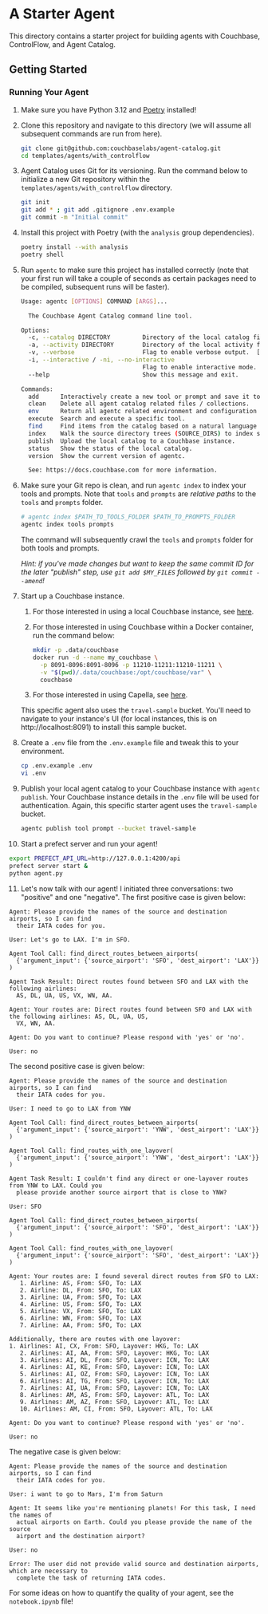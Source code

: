 # A Starter Agent

This directory contains a starter project for building agents with Couchbase, ControlFlow, and Agent Catalog.

## Getting Started

### Running Your Agent

1. Make sure you have Python 3.12 and [Poetry](https://python-poetry.org/docs/#installation) installed!
2. Clone this repository and navigate to this directory (we will assume all subsequent commands are run from here).

   ```bash
   git clone git@github.com:couchbaselabs/agent-catalog.git
   cd templates/agents/with_controlflow
   ```

3. Agent Catalog uses Git for its versioning.
   Run the command below to initialize a new Git repository within the `templates/agents/with_controlflow` directory.

   ```bash
   git init
   git add * ; git add .gitignore .env.example
   git commit -m "Initial commit"
   ```

4. Install this project with Poetry (with the `analysis` group dependencies).

   ```bash
   poetry install --with analysis
   poetry shell
   ```

5. Run `agentc` to make sure this project has installed correctly (note that your first run will take a couple of
   seconds as certain packages need to be compiled, subsequent runs will be faster).

   ```bash
   Usage: agentc [OPTIONS] COMMAND [ARGS]...

     The Couchbase Agent Catalog command line tool.

   Options:
     -c, --catalog DIRECTORY         Directory of the local catalog files.  [default: .agent-catalog]
     -a, --activity DIRECTORY        Directory of the local activity files (runtime data).  [default: .agent-activity]
     -v, --verbose                   Flag to enable verbose output.  [default: 0; 0<=x<=2]
     -i, --interactive / -ni, --no-interactive
                                     Flag to enable interactive mode.  [default: i]
     --help                          Show this message and exit.

   Commands:
     add      Interactively create a new tool or prompt and save it to the filesystem (output).
     clean    Delete all agent catalog related files / collections.
     env      Return all agentc related environment and configuration parameters as a JSON object.
     execute  Search and execute a specific tool.
     find     Find items from the catalog based on a natural language QUERY string or by name.
     index    Walk the source directory trees (SOURCE_DIRS) to index source files into the local catalog.
     publish  Upload the local catalog to a Couchbase instance.
     status   Show the status of the local catalog.
     version  Show the current version of agentc.

     See: https://docs.couchbase.com for more information.
   ```

6. Make sure your Git repo is clean, and run `agentc index` to index your tools and prompts.
   Note that `tools` and `prompts` are _relative paths_ to the `tools` and `prompts` folder.

   ```bash
   # agentc index $PATH_TO_TOOLS_FOLDER $PATH_TO_PROMPTS_FOLDER
   agentc index tools prompts
   ```

   The command will subsequently crawl the `tools` and `prompts` folder for both tools and prompts.

   _Hint: if you've made changes but want to keep the same commit ID for the later "publish" step, use
   `git add $MY_FILES` followed by `git commit --amend`!_

7. Start up a Couchbase instance.

    1. For those interested in using a local Couchbase instance, see
       [here](https://docs.couchbase.com/server/current/install/install-intro.html).
    2. For those interested in using Couchbase within a Docker container, run the command below:

       ```bash
       mkdir -p .data/couchbase
       docker run -d --name my_couchbase \
         -p 8091-8096:8091-8096 -p 11210-11211:11210-11211 \
         -v "$(pwd)/.data/couchbase:/opt/couchbase/var" \
         couchbase
       ```

    3. For those interested in using Capella, see [here](https://cloud.couchbase.com/sign-up).

   This specific agent also uses the `travel-sample` bucket.
   You'll need to navigate to your instance's UI (for local instances, this is on http://localhost:8091) to install
   this sample bucket.

8. Create a `.env` file from the `.env.example` file and tweak this to your environment.

   ```bash
   cp .env.example .env
   vi .env
   ```

9. Publish your local agent catalog to your Couchbase instance with `agentc publish`.
   Your Couchbase instance details in the `.env` file will be used for authentication.
   Again, this specific starter agent uses the `travel-sample` bucket.

   ```bash
   agentc publish tool prompt --bucket travel-sample
   ```

10. Start a prefect server and run your agent!

   ```bash
   export PREFECT_API_URL=http://127.0.0.1:4200/api
   prefect server start &
   python agent.py
   ```

11. Let's now talk with our agent!
    I initiated three conversations: two "positive" and one "negative".
    The first positive case is given below:

   ```text
   Agent: Please provide the names of the source and destination airports, so I can find
     their IATA codes for you.

   User: Let's go to LAX. I'm in SFO.

   Agent Tool Call: find_direct_routes_between_airports(
     {'argument_input': {'source_airport': 'SFO', 'dest_airport': 'LAX'}}
   )

   Agent Task Result: Direct routes found between SFO and LAX with the following airlines:
     AS, DL, UA, US, VX, WN, AA.

   Agent: Your routes are: Direct routes found between SFO and LAX with the following airlines: AS, DL, UA, US,
     VX, WN, AA.

   Agent: Do you want to continue? Please respond with 'yes' or 'no'.

   User: no
   ```

   The second positive case is given below:

   ```text
   Agent: Please provide the names of the source and destination airports, so I can find
     their IATA codes for you.

   User: I need to go to LAX from YNW

   Agent Tool Call: find_direct_routes_between_airports(
     {'argument_input': {'source_airport': 'YNW', 'dest_airport': 'LAX'}}
   )

   Agent Tool Call: find_routes_with_one_layover(
     {'argument_input': {'source_airport': 'YNW', 'dest_airport': 'LAX'}}
   )

   Agent Task Result: I couldn't find any direct or one-layover routes from YNW to LAX. Could you
     please provide another source airport that is close to YNW?

   User: SFO

   Agent Tool Call: find_direct_routes_between_airports(
     {'argument_input': {'source_airport': 'SFO', 'dest_airport': 'LAX'}}
   )

   Agent Tool Call: find_routes_with_one_layover(
     {'argument_input': {'source_airport': 'SFO', 'dest_airport': 'LAX'}}
   )

   Agent: Your routes are: I found several direct routes from SFO to LAX:
      1. Airline: AS, From: SFO, To: LAX
      2. Airline: DL, From: SFO, To: LAX
      3. Airline: UA, From: SFO, To: LAX
      4. Airline: US, From: SFO, To: LAX
      5. Airline: VX, From: SFO, To: LAX
      6. Airline: WN, From: SFO, To: LAX
      7. Airline: AA, From: SFO, To: LAX

   Additionally, there are routes with one layover:
   1. Airlines: AI, CX, From: SFO, Layover: HKG, To: LAX
      2. Airlines: AI, AA, From: SFO, Layover: HKG, To: LAX
      3. Airlines: AI, DL, From: SFO, Layover: ICN, To: LAX
      4. Airlines: AI, KE, From: SFO, Layover: ICN, To: LAX
      5. Airlines: AI, OZ, From: SFO, Layover: ICN, To: LAX
      6. Airlines: AI, TG, From: SFO, Layover: ICN, To: LAX
      7. Airlines: AI, UA, From: SFO, Layover: ICN, To: LAX
      8. Airlines: AM, AS, From: SFO, Layover: ATL, To: LAX
      9. Airlines: AM, AZ, From: SFO, Layover: ATL, To: LAX
      10. Airlines: AM, CI, From: SFO, Layover: ATL, To: LAX

   Agent: Do you want to continue? Please respond with 'yes' or 'no'.

   User: no
   ```

   The negative case is given below:

   ```text
   Agent: Please provide the names of the source and destination airports, so I can find
     their IATA codes for you.

   User: i want to go to Mars, I'm from Saturn

   Agent: It seems like you're mentioning planets! For this task, I need the names of
     actual airports on Earth. Could you please provide the name of the source
     airport and the destination airport?

   User: no

   Error: The user did not provide valid source and destination airports, which are necessary to
     complete the task of returning IATA codes.
   ```

   For some ideas on how to quantify the quality of your agent, see the `notebook.ipynb` file!